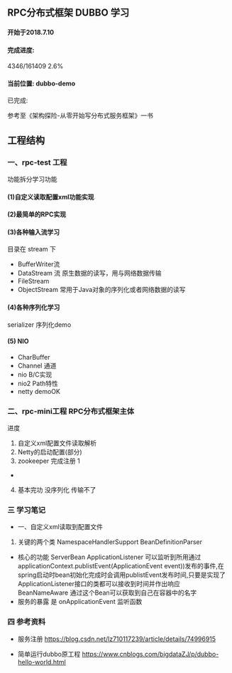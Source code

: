 ## RPC分布式框架 DUBBO 学习
#### 开始于2018.7.10
#### 完成进度:
  4346/161409  2.6%

#### 当前位置: dubbo-demo
已完成:




参考至《架构探险-从零开始写分布式服务框架》一书

## 工程结构 
### 一、rpc-test 工程
 
功能拆分学习功能
#### (1)自定义读取配置xml功能实现
#### (2)最简单的RPC实现
#### (3)各种输入流学习
目录在 stream 下
- BufferWriter流
- DataStream 流  原生数据的读写，用与网络数据传输
- FileStream
- ObjectStream 常用于Java对象的序列化或者网络数据的读写

#### (4)各种序列化学习
serializer 序列化demo

#### (5) NIO 
- CharBuffer
- Channel 通道 
- nio B/C实现
- nio2 Path特性
- netty demoOK
### 二、rpc-mini工程 RPC分布式框架主体

进度 
1. 自定义xml配置文件读取解析
2. Netty的启动配置(部分)
3. zookeeper 完成注册 1
+
4. 基本完功 没序列化 传输不了

### 三 学习笔记
- 一、自定义xml读取到配置文件
1. 关键的两个类 NamespaceHandlerSupport BeanDefinitionParser

-  核心的功能 ServerBean
ApplicationListener
可以监听到所用通过applicationContext.publistEvent(ApplicationEvent event))发布的事件,在spring启动时bean初始化完成时会调用publistEvent发布时间,只要是实现了ApplicationListener接口的类都可以接收到时间并作出响应
BeanNameAware 通过这个Bean可以获取到自己在容器中的名字
- 服务的暴露 是 onApplicationEvent 监听函数


### 四 参考资料

- 服务注册 
https://blog.csdn.net/lz710117239/article/details/74996915

- 简单运行dubbo原工程
https://www.cnblogs.com/bigdataZJ/p/dubbo-hello-world.html